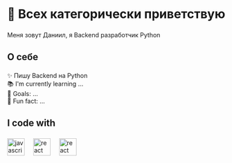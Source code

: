 <h1 align="left">👋 Всех категорически приветствую</h1>

###

<p align="left">Меня зовут Даниил, я Backend разработчик Python</p>

###

<h2 align="left">О себе</h2>

###

<p align="left">✨ Пишу Backend на Python<br>📚 I'm currently learning ...<br>🎯 Goals: ...<br>🎲 Fun fact: ...</p>

###

<h2 align="left">I code with</h2>

###

<div align="left">
  <img src="https://cdn.jsdelivr.net/gh/devicons/devicon/icons/javascript/javascript-original.svg" height="40" alt="javascript logo"  />
  <img width="12" />
  <img src="https://cdn.jsdelivr.net/gh/devicons/devicon/icons/react/react-original.svg" height="40" alt="react logo"  />
  <img width="12" />
  <img src="https://cdn.jsdelivr.net/gh/devicons/devicon@latest/icons/bootstrap/bootstrap-original.svg" height="40" alt="react logo"  />
  <img width="12" />
</div>

###
